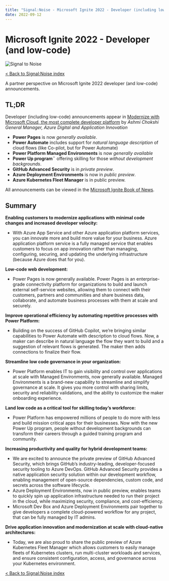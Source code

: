 ```yaml
---
title: "Signal:Noise - Microsoft Ignite 2022 - Developer (including low-code) for partner"
date: 2022-09-12
---
```


# Microsoft Ignite 2022  - Developer (and low-code)

![Signal to Noise](/PartnerCrucible/Library/signaltonoise-msignite2022.png)

[< Back to Signal:Noise index](/PartnerCrucible/SignaltoNoise)

A partner perspective on Microsoft Ignite 2022 developer (and low-code) announcements.

## TL;DR

Developer (including low-code) announcements appear in [Modernize with Microsoft Cloud, the most complete developer platform](https://azure.microsoft.com/en-ca/blog/modernize-with-microsoft-cloud-the-most-complete-developer-platform/) by *Ashmi Chokshi General Manager, Azure Digital and Application Innovation*

* **Power Pages**  is now *generally available*.
* **Power Automate** includes support for *natural language description* of cloud flows (like Co-pilot, but for Power Automate)
* **Power Platform Managed Environments** is now *generally available*
* **Power Up program¨** offering skilling for those *without development backgrounds*.
* **GitHub Advanced Security** is in *private preview*.
* **Azure Deployment Environments**  is now in *public preview*.
* **Azure Kubernetes Fleet Manager** is in public preview.

All announcements can be viewed in the [Microsoft Ignite Book of News](https://news.microsoft.com/ignite-2022-book-of-news/).
## Summary


**Enabling customers to modernize applications with minimal code changes and increased developer velocity:**

  * With Azure App Service and other Azure application platform services, you can innovate more and build more value for your business. Azure application platform service is a fully managed service that enables customers to focus on app innovation rather than managing, configuring, securing, and updating the underlying infrastructure (because Azure does that for you).

  **Low-code web development:**
  * Power Pages is now generally available. Power Pages is an enterprise-grade connectivity platform for organizations to build and launch external self-service websites, allowing them to connect with their customers, partners and communities and share business data, collaborate, and automate business processes with them at scale and securely.

**Improve operational efficiency by automating repetitive processes with Power Platform:**
  * Building on the success of GitHub Copilot, we’re bringing similar capabilities to Power Automate with description to cloud flows. Now, a maker can describe in natural language the flow they want to build and a suggestion of relevant flows is generated. The maker then adds connections to finalize their flow.

**Streamline low code governance in your organization:**
* Power Platform enables IT to gain visibility and control over applications at scale with Managed Environments, now generally available. Managed Environments is a brand-new capability to streamline and simplify governance at scale. It gives you more control with sharing limits, security and reliability validations, and the ability to customize the maker onboarding experience.

**Land low code as a critical tool for skilling today’s workforce:**
* Power Platform has empowered millions of people to do more with less and build mission critical apps for their businesses. Now with the new Power Up program, people without development backgrounds can transform their careers through a guided training program and community.

**Increasing productivity and quality for hybrid development teams:**
* We are excited to announce the private preview of GitHub Advanced Security, which brings GitHub’s industry-leading, developer-focused security tooling to Azure DevOps. GitHub Advanced Security provides a native application security solution within our development workflow, enabling management of open-source dependencies, custom code, and secrets across the software lifecycle.
* Azure Deployment Environments, now in public preview, enables teams to quickly spin up application infrastructure needed to run their project in the cloud, while maximizing security, compliance, and cost-efficiency.
* Microsoft Dev Box and Azure Deployment Environments pair together to give developers a complete cloud-powered workflow for any project, that can be fully managed by IT admins.

**Drive application innovation and modernization at scale with cloud-native architectures:**
* Today, we are also proud to share the public preview of Azure Kubernetes Fleet Manager which allows customers to easily manage fleets of Kubernetes clusters, run multi-cluster workloads and services, and ensure consistent configuration, access, and governance across your Kubernetes environment.


 [< Back to Signal:Noise index](/PartnerCrucible/SignaltoNoise)

